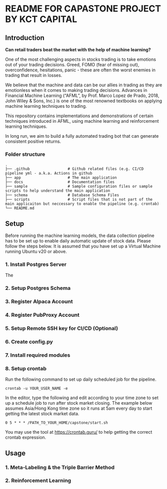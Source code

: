 # README FOR CAPASTONE PROJECT BY KCT CAPITAL

## Introduction
**Can retail traders beat the market with the help of machine learning?**

One of the most challenging aspects in stocks trading is to take emotions out of your trading decisions. Greed, FOMO (fear of missing out), overconfidence, hesitations, panic - these are often the worst enemies in trading that result in losses.

We believe that the machine and data can be our allies in trading as they are emotionless when it comes to making trading decisions. Advances in Financial Machine Learning (“AFML”, by Prof. Marco Lopez de Prado, 2018, John Wiley & Sons, Inc.) is one of the most renowned textbooks on applying machine learning techniques to trading. 

This repository contains implementations and demonstrations of certain techniques introduced in AFML, using machine learning and reinforcement learning techniques.

In long run, we aim to build a fully automated trading bot that can generate consistent positive returns.

### Folder structure

    .
    ├── .github                 # Github related files (e.g. CI/CD pipeline yml - a.k.a. Actions in github 
    ├── app                     # The main application
    ├── docs                    # Documentation files
    ├── sample                  # Sample configuration files or sample scripts to help understand the main application
    ├── schema                  # Database Schema Files
    ├── scripts                 # Script files that is not part of the main applicaiton but neccessary to enable the pipeline (e.g. crontab)
    └── README.md

## Setup
Before running the machine learning models, the data collection pipeline has to be set up to enable daily automatic update of stock data. Please follow the steps below. It is assumed that you have set up a Virtual Machine running Ubuntu v20 or above.

### 1. Install Postgres Server
The 
### 2. Setup Postgres Schema
### 3. Register Alpaca Account
### 4. Register PubProxy Account
### 5. Setup Remote SSH key for CI/CD (Optional)
### 6. Create config.py
### 7. Install required modules
### 8. Setup crontab
Run the following command to set up daily scheduled job for the pipeline.
```
crontab -u YOUR_USER_NAME -e
```

In the editor, type the following and edit according to your time zone to set up a schedule job to run after stock market closing. The example below assumes Asia/Hong Kong time zone so it runs at 5am every day to start getting the latest stock market data.

```
0 5 * * * /PATH_TO_YOUR_HOME/capstone/start.sh
```

You may use the tool at https://crontab.guru/ to help getting the correct crontab expression.


## Usage
### 1. Meta-Labeling & the Triple Barrier Method
### 2. Reinforcement Learning

